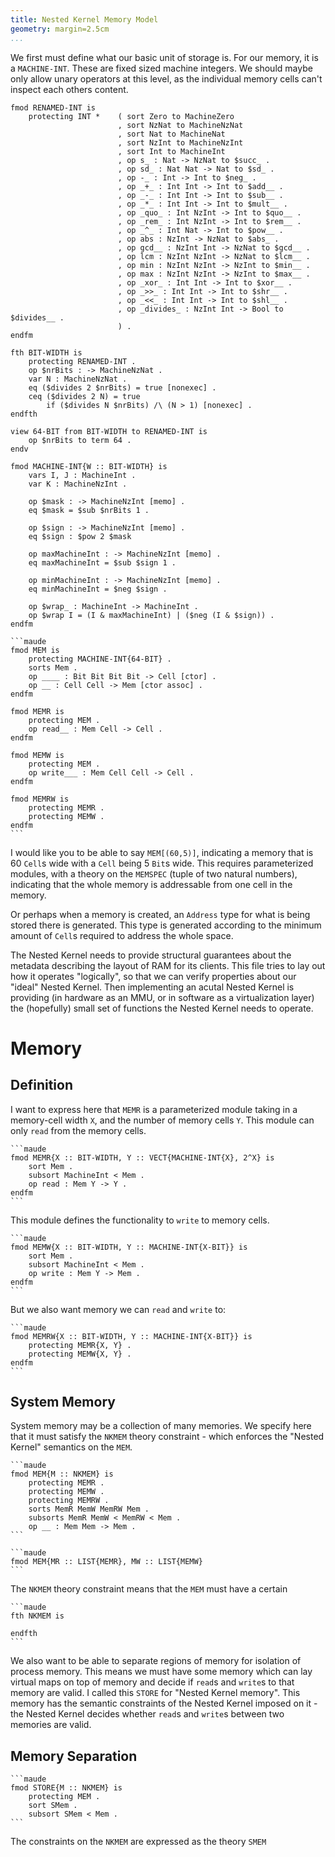 ```yaml
---
title: Nested Kernel Memory Model
geometry: margin=2.5cm
...
```



We first must define what our basic unit of storage is. For our memory, it is a
`MACHINE-INT`. These are fixed sized machine integers. We should maybe only
allow unary operators at this level, as the individual memory cells can't
inspect each others content.

```maude
fmod RENAMED-INT is
    protecting INT *    ( sort Zero to MachineZero
                        , sort NzNat to MachineNzNat
                        , sort Nat to MachineNat
                        , sort NzInt to MachineNzInt
                        , sort Int to MachineInt
                        , op s_ : Nat -> NzNat to $succ_ .
                        , op sd_ : Nat Nat -> Nat to $sd_ .
                        , op -_ : Int -> Int to $neg_ .
                        , op _+_ : Int Int -> Int to $add__ .
                        , op _-_ : Int Int -> Int to $sub__ .
                        , op _*_ : Int Int -> Int to $mult__ .
                        , op _quo_ : Int NzInt -> Int to $quo__ .
                        , op _rem_ : Int NzInt -> Int to $rem__ .
                        , op _^_ : Int Nat -> Int to $pow__ .
                        , op abs : NzInt -> NzNat to $abs_ .
                        , op gcd__ : NzInt Int -> NzNat to $gcd__ .
                        , op lcm : NzInt NzInt -> NzNat to $lcm__ .
                        , op min : NzInt NzInt -> NzInt to $min__ .
                        , op max : NzInt NzInt -> NzInt to $max__ .
                        , op _xor_ : Int Int -> Int to $xor__ .
                        , op _>>_ : Int Int -> Int to $shr__ .
                        , op _<<_ : Int Int -> Int to $shl__ .
                        , op _divides_ : NzInt Int -> Bool to $divides__ .
                        ) .
endfm

fth BIT-WIDTH is
    protecting RENAMED-INT .
    op $nrBits : -> MachineNzNat .
    var N : MachineNzNat .
    eq ($divides 2 $nrBits) = true [nonexec] .
    ceq ($divides 2 N) = true
        if ($divides N $nrBits) /\ (N > 1) [nonexec] .
endfth

view 64-BIT from BIT-WIDTH to RENAMED-INT is
    op $nrBits to term 64 .
endv

fmod MACHINE-INT{W :: BIT-WIDTH} is
    vars I, J : MachineInt .
    var K : MachineNzInt .

    op $mask : -> MachineNzInt [memo] .
    eq $mask = $sub $nrBits 1 .

    op $sign : -> MachineNzInt [memo] .
    eq $sign : $pow 2 $mask

    op maxMachineInt : -> MachineNzInt [memo] .
    eq maxMachineInt = $sub $sign 1 .

    op minMachineInt : -> MachineNzInt [memo] .
    eq minMachineInt = $neg $sign .

    op $wrap_ : MachineInt -> MachineInt .
    op $wrap I = (I & maxMachineInt) | ($neg (I & $sign)) .
endfm
```


    ```maude
    fmod MEM is
        protecting MACHINE-INT{64-BIT} .
        sorts Mem .
        op ____ : Bit Bit Bit Bit -> Cell [ctor] .
        op __ : Cell Cell -> Mem [ctor assoc] .
    endfm

    fmod MEMR is
        protecting MEM .
        op read__ : Mem Cell -> Cell .
    endfm

    fmod MEMW is
        protecting MEM .
        op write___ : Mem Cell Cell -> Cell .
    endfm

    fmod MEMRW is
        protecting MEMR .
        protecting MEMW .
    endfm
    ```

I would like you to be able to say `MEM[(60,5)]`, indicating a memory that is 60
`Cell`s wide with a `Cell` being 5 `Bit`s wide. This requires parameterized
modules, with a theory on the `MEMSPEC` (tuple of two natural numbers),
indicating that the whole memory is addressable from one cell in the memory.

Or perhaps when a memory is created, an `Address` type for what is being stored
there is generated. This type is generated according to the minimum amount of
`Cell`s required to address the whole space.

The Nested Kernel needs to provide structural guarantees about the metadata
describing the layout of RAM for its clients. This file tries to lay out how it
operates "logically", so that we can verify properties about our "ideal" Nested
Kernel. Then implementing an acutal Nested Kernel is providing (in hardware as
an MMU, or in software as a virtualization layer) the (hopefully) small set of
functions the Nested Kernel needs to operate.


Memory
======

Definition
----------

I want to express here that `MEMR` is a parameterized module taking in a
memory-cell width `X`, and the number of memory cells `Y`. This module can only
`read` from the memory cells.

    ```maude
    fmod MEMR{X :: BIT-WIDTH, Y :: VECT{MACHINE-INT{X}, 2^X} is
        sort Mem .
        subsort MachineInt < Mem .
        op read : Mem Y -> Y .
    endfm
    ```
This module defines the functionality to `write` to memory cells.

    ```maude
    fmod MEMW{X :: BIT-WIDTH, Y :: MACHINE-INT{X-BIT}} is
        sort Mem .
        subsort MachineInt < Mem .
        op write : Mem Y -> Mem .
    endfm
    ```

But we also want memory we can `read` and `write` to:

    ```maude
    fmod MEMRW{X :: BIT-WIDTH, Y :: MACHINE-INT{X-BIT}} is
        protecting MEMR{X, Y} .
        protecting MEMW{X, Y} .
    endfm
    ```

System Memory
-------------

System memory may be a collection of many memories. We specify here that it must
satisfy the `NKMEM` theory constraint - which enforces the "Nested Kernel"
semantics on the `MEM`.

    ```maude
    fmod MEM{M :: NKMEM} is
        protecting MEMR .
        protecting MEMW .
        protecting MEMRW .
        sorts MemR MemW MemRW Mem .
        subsorts MemR MemW < MemRW < Mem .
        op __ : Mem Mem -> Mem .
    ```

    ```maude
    fmod MEM{MR :: LIST{MEMR}, MW :: LIST{MEMW}
    ```

The `NKMEM` theory constraint means that the `MEM` must have a certain

    ```maude
    fth NKMEM is

    endfth
    ```

We also want to be able to separate regions of memory for isolation of process
memory. This means we must have some memory which can lay virtual maps on top of
memory and decide if `read`s and `write`s to that memory are valid. I called
this `STORE` for "Nested Kernel memory". This memory has the semantic
constraints of the Nested Kernel imposed on it - the Nested Kernel decides
whether `read`s and `write`s between two memories are valid.

Memory Separation
-----------------

    ```maude
    fmod STORE{M :: NKMEM} is
        protecting MEM .
        sort SMem .
        subsort SMem < Mem .
    ```

The constraints on the `NKMEM` are expressed as the theory `SMEM`
